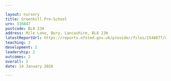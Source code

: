 ```yaml
---

layout: nursery
title: Greenhill Pre-School
urn: 316847
postcode: BL8 2JH
address: Mile Lane, Bury, Lancashire, BL8 2JH
latestReportUrl: https://reports.ofsted.gov.uk/provider/files/2540077/urn/316847.pdf
teaching: 2
development: 2
leadership: 2
outcomes: 2
overall: 2
date: 14 January 2016

---
```

